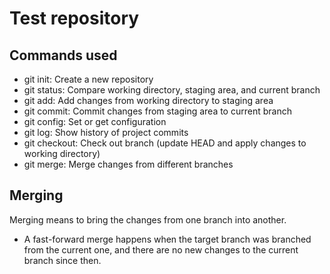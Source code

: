 # Test repository

## Commands used

- git init: Create a new repository
- git status: Compare working directory, staging area,
and current branch
- git add: Add changes from working directory to staging area
- git commit: Commit changes from staging area to current branch
- git config: Set or get configuration
- git log: Show history of project commits
- git checkout: Check out branch (update HEAD and apply changes
  to working directory)
- git merge: Merge changes from different branches

## Merging

Merging means to bring the changes from one branch into another.

- A fast-forward merge happens when the target branch was
branched from the current one, and there are no new changes to
the current branch since then.

